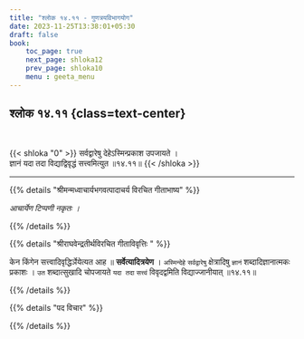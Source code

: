 ```yaml
---
title: "श्लोक १४.११ - गुणत्रयविभागयोग"
date: 2023-11-25T13:38:01+05:30
draft: false
book:
    toc_page: true
    next_page: shloka12
    prev_page: shloka10
    menu : geeta_menu
---
```




## श्लोक १४.११ {class=text-center}

<br/>

{{< shloka  "0"  >}}
सर्वद्वारेषु देहेऽस्मिन्प्रकाश उपजायते ।  
ज्ञानं यदा तदा विद्याद्विवृद्धं सत्त्वमित्युत ॥१४.११॥
{{< /shloka >}}

---


{{% details "श्रीमन्मध्वाचार्यभगवत्पादाचर्य विरचित  गीताभाष्य" %}}

*आचार्येण टिप्पणी नकृतः ।*

{{% /details %}}



{{% details "श्रीराघवेन्द्रतीर्थविरचित गीताविवृत्तिः " %}}

केन किंगेन सत्त्वादिवृद्धिर्ञेयेत्यत आह ॥ 
**सर्वेत्यादित्रयेण** । `अस्मिन्देहे`
`सर्वद्वारेषु` क्षेत्रादिषु `ज्ञानं` शब्दादिज्ञानात्मकः 
प्रकाशः । `उत` शब्दात्सुखादि
चोपजायते `यदा तदा` `सत्त्वं` विवृदद्वमिति 
विद्याज्जानीयात्‌ ॥१४.११॥

{{% /details %}}



{{% details "पद विचार" %}}


{{% /details %}}
